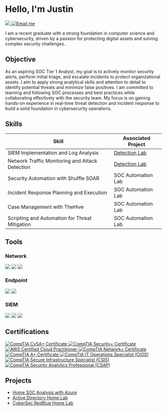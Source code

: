 # Hello, I'm Justin
<a href="https://www.linkedin.com/in/justin-rwiririza">
  <img src="https://img.shields.io/badge/-LinkedIn-0072b1?&style=for-the-badge&logo=linkedin&logoColor=white" />
</a>
<a href="mailto:rwiririzajustin@gmail.com">
  <img src="https://img.shields.io/badge/-Gmail-D14836?&style=for-the-badge&logo=gmail&logoColor=white" alt="Email me" />
</a>


I am a recent graduate with a strong foundation in computer science and cybersecurity, driven by a passion for protecting digital assets and solving complex security challenges..

## Objective


As an aspiring SOC Tier 1 Analyst, my goal is to actively monitor security alerts, perform initial triage, and escalate incidents to protect organizational assets. I aim to apply strong analytical skills and attention to detail to identify potential threats and minimize false positives. I am committed to learning and following SOC processes and best practices while collaborating effectively with the security team. My focus is on gaining hands-on experience in real-time threat detection and incident response to build a solid foundation in cybersecurity operations.

## Skills

| Skill                                         | Associated Project         |
|-----------------------------------------------|----------------------------|
| SIEM Implementation and Log Analysis          | <a href="https://google.com">Detection Lab</a>|
| Network Traffic Monitoring and Attack Detection | <a href="https://google.com">Detection Lab</a>|
| Security Automation with Shuffle SOAR         | SOC Automation Lab|
| Incident Response Planning and Execution      | SOC Automation Lab|
| Case Management with TheHive                  | SOC Automation Lab|
| Scripting and Automation for Threat Mitigation | SOC Automation Lab|

## Tools

### Network
<div>
    <img src="https://img.shields.io/badge/-Wireshark-1679A7?&style=for-the-badge&logo=Wireshark&logoColor=white" />
    <img src="https://img.shields.io/badge/-Suricata-EF3B2D?&style=for-the-badge&logo=Suricata&logoColor=white" />
    <img src="https://img.shields.io/badge/-Zeek-777BB4?&style=for-the-badge&logo=Zeek&logoColor=white" />
</div>

### Endpoint
<div>
    <img src="https://img.shields.io/badge/-Microsoft_Defender_for_Endpoint-00A4EF?&style=for-the-badge&logo=Microsoft&logoColor=white" />
    <img src="https://img.shields.io/badge/-Velociraptor-4B275F?&style=for-the-badge&logo=Velociraptor&logoColor=white" />
</div>

### SIEM
<div>
    <img src="https://img.shields.io/badge/-Microsoft_Sentinel-0078D4?&style=for-the-badge&logo=Microsoft&logoColor=white" />
    <img src="https://img.shields.io/badge/-Splunk-000000?&style=for-the-badge&logo=Splunk&logoColor=white" />
    <img src="https://img.shields.io/badge/-Elastic-005571?&style=for-the-badge&logo=Elastic&logoColor=white" />
</div>

## Certifications

<div>
<a href="https://www.credly.com/earner/earned/badge/3ed42ae9-0ba8-4b5a-929c-9e2da72c21b5" target="_blank" rel="noopener noreferrer">
  <img src="https://img.shields.io/badge/-CySA%2B-228B22?&style=for-the-badge&logo=CompTIA&logoColor=white" alt="CompTIA CySA+ Certificate" />
</a>

<a href="https://www.credly.com/earner/earned/badge/3ed42ae9-0ba8-4b5a-929c-9e2da72c21b5" target="_blank" rel="noopener noreferrer">
  <img src="https://img.shields.io/badge/-Security%2B-DC143C?&style=for-the-badge&logo=CompTIA&logoColor=white" alt="CompTIA Security+ Certificate" />
</a>

<a href="https://www.credly.com/earner/earned/badge/91b0d70e-3e3f-4174-9c41-eafd976f0ada" target="_blank" rel="noopener noreferrer">
  <img src="https://img.shields.io/badge/-AWS%20Cloud%20Practitioner-FF9900?&style=for-the-badge&logo=amazon-aws&logoColor=white" alt="AWS Certified Cloud Practitioner" />
</a>

<a href="https://www.credly.com/earner/earned/badge/9f88c065-fb2c-4f2f-8351-34214d754ddc" target="_blank" rel="noopener noreferrer">
  <img src="https://img.shields.io/badge/-Network%2B-FF4500?&style=for-the-badge&logo=CompTIA&logoColor=white" alt="CompTIA Network+ Certificate" />
</a>

<a href="https://www.credly.com/earner/earned/badge/24efda39-1852-4c00-88bc-0b3596c02e60" target="_blank" rel="noopener noreferrer">
  <img src="https://img.shields.io/badge/-CompTIA%20A%2B-8B0000?&style=for-the-badge&logo=CompTIA&logoColor=white" alt="CompTIA A+ Certificate" />
</a>

<a href="https://www.credly.com/earner/earned/badge/ab5bbe2d-44d7-4d62-a7f3-c874df195bd1" target="_blank" rel="noopener noreferrer">
  <img src="https://img.shields.io/badge/-CIOS%20(IT%20Operations%20Specialist)-1E90FF?&style=for-the-badge&logo=CompTIA&logoColor=white" alt="CompTIA IT Operations Specialist (CIOS)" />
</a>

<a href="https://www.credly.com/earner/earned/badge/144499c9-9668-4667-9392-da54599db525" target="_blank" rel="noopener noreferrer">
  <img src="https://img.shields.io/badge/-CSIS%20(Secure%20Infrastructure%20Specialist)-4B0082?&style=for-the-badge&logo=CompTIA&logoColor=white" alt="CompTIA Secure Infrastructure Specialist (CSIS)" />
</a>

<a href="https://www.credly.com/earner/earned/badge/d6552e1a-370a-424a-921b-bcba151f289a" target="_blank" rel="noopener noreferrer">
  <img src="https://img.shields.io/badge/-CSAP%20(Security%20Analytics%20Professional)-2F4F4F?&style=for-the-badge&logo=CompTIA&logoColor=white" alt="CompTIA Security Analytics Professional (CSAP)" />
</a>


  
## Projects
  - [Home SOC Analysis with Azure](https://github.com/Justinrwiririza/Home-SOC-Analysis-with-Azure/tree/main)
  - [Active Directory Home Lab](https://github.com/Justinrwiririza/Active-Directory-Home-Lab)
  - [CyberSec RedBlue Home Lab](https://github.com/Justinrwiririza/CyberSec-RedBlue-Home-Lab)




